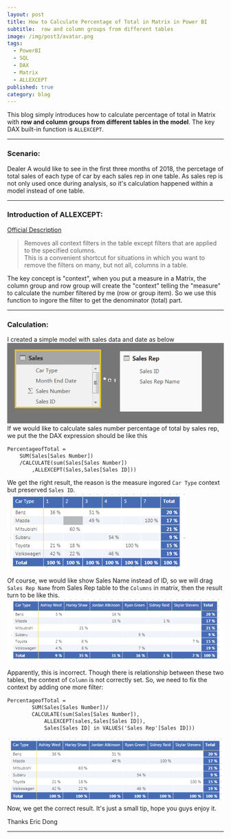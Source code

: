 ```yaml
---
layout: post
title: How to Calculate Percentage of Total in Matrix in Power BI
subtitle:  row and column groups from different tables
image: /img/post3/avatar.png
tags:
  - PowerBI
  - SQL
  - DAX
  - Matrix
  - ALLEXCEPT
published: true
category: blog
---
```


This blog simply introduces how to calculate percentage of total in Matrix with **row and column groups from different tables in the model**.  The key DAX built-in function is ``ALLEXCEPT``.

---

### Scenario:

Dealer A would like to see in the first three months of 2018, the percetage of total sales of each type of car by each sales rep in one table. As sales rep is not only used once during analysis, so it's calculation happened within a model instead of one table.

---

### Introduction of ALLEXCEPT:

[Official Description](https://msdn.microsoft.com/query-bi/dax/allexcept-function-dax)
>Removes all context filters in the table except filters that are applied to the specified columns.  
>This is a convenient shortcut for situations in which you want to remove the filters on many, but not all, columns in a table.

The key concept is "context", when you put a measure in a Matrix, the column group and row group will create the "context" telling the "measure" to calculate the number filtered by me (row or group item). So we use this function to ingore the filter to get the denominator (total) part.

---

### Calculation:
I created a simple model with sales data and date as below
![modelsample](/img/post3/post3-1.png)
If we would like to calculate sales number percentage of total by sales rep, we put the the DAX expression should be like this 
```
PercentageofTotal = 
	SUM(Sales[Sales Number])
	/CALCULATE(sum(Sales[Sales Number])
		,ALLEXCEPT(Sales,Sales[Sales ID]))
```
We get the right result, the reason is the measure ingored `Car Type` context but preserved `Sales ID`.
![firstresult](/img/post3/post3-2.png)

Of course, we would like show Sales Name instead of ID, so we will drag `Sales Rep Name` from Sales Rep table to the `Columns` in matrix, then the result turn to be like this.
![wrongresult](/img/post3/post3-3.png)

Apparently, this is incorrect. Though there is relationship between these two tables, the context of `Column` is not correctly set. 
So, we need to fix the context by adding one more filter:
```
PercentageofTotal = 
		SUM(Sales[Sales Number])/
		CALCULATE(sum(Sales[Sales Number]),
			ALLEXCEPT(sales,Sales[Sales ID]),
			Sales[Sales ID] in VALUES('Sales Rep'[Sales ID]))
```
![finalresult](/img/post3/post3-4.png)
Now, we get the correct result. It's just a small tip, hope you guys enjoy it. 

Thanks
Eric Dong

---
